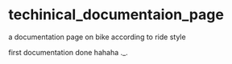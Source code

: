 # techinical_documentaion_page
a documentation page on bike according to ride style


first documentation done hahaha ._.
